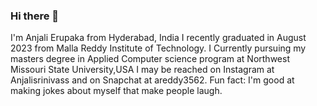 ### Hi there 👋
I'm Anjali Erupaka from Hyderabad, India
I recently graduated in August 2023 from Malla Reddy Institute of Technology.
I Currently pursuing my masters degree in Applied Computer science program at Northwest Missouri State University,USA
I may be reached on Instagram at Anjalisrinivass and on Snapchat at areddy3562.
Fun fact: I'm good at making jokes about myself that make people laugh.
